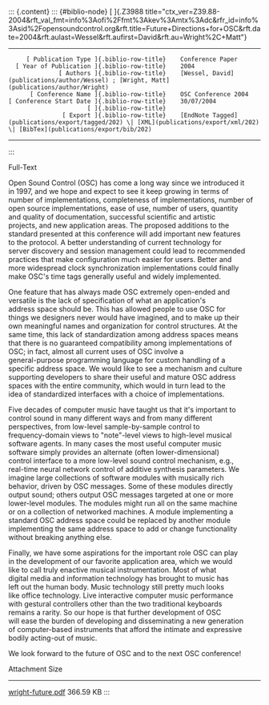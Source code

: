 ::: {.content}
::: {#biblio-node}
[ ]{.Z3988
title="ctx_ver=Z39.88-2004&rft_val_fmt=info%3Aofi%2Ffmt%3Akev%3Amtx%3Adc&rfr_id=info%3Asid%2Fopensoundcontrol.org&rft.title=Future+Directions+for+OSC&rft.date=2004&rft.aulast=Wessel&rft.aufirst=David&rft.au=Wright%2C+Matt"}

  ---------------------------------------------- -- ---------------------------------------------------------------------------------------------------------------------------------
         [ Publication Type ]{.biblio-row-title}    Conference Paper
      [ Year of Publication ]{.biblio-row-title}    2004
                  [ Authors ]{.biblio-row-title}    [Wessel, David](publications/author/Wessel) ; [Wright, Matt](publications/author/Wright)
          [ Conference Name ]{.biblio-row-title}    OSC Conference 2004
    [ Conference Start Date ]{.biblio-row-title}    30/07/2004
                          [ ]{.biblio-row-title}    
                   [ Export ]{.biblio-row-title}    [EndNote Tagged](publications/export/tagged/202) \| [XML](publications/export/xml/202) \| [BibTex](publications/export/bib/202)
  ---------------------------------------------- -- ---------------------------------------------------------------------------------------------------------------------------------
:::

Full-Text

<div>

Open Sound Control (OSC) has come a long way since we introduced it\
in 1997, and we hope and expect to see it keep growing in terms of\
number of implementations, completeness of implementations, number of\
open source implementations, ease of use, number of users, quantity\
and quality of documentation, successful scientific and artistic\
projects, and new application areas. The proposed additions to the\
standard presented at this conference will add important new features\
to the protocol. A better understanding of current technology for\
server discovery and session management could lead to recommended\
practices that make configuration much easier for users. Better and\
more widespread clock synchronization implementations could finally\
make OSC\'s time tags generally useful and widely implemented.

One feature that has always made OSC extremely open-ended and\
versatile is the lack of specification of what an application\'s\
address space should be. This has allowed people to use OSC for\
things we designers never would have imagined, and to make up their\
own meaningful names and organization for control structures. At the\
same time, this lack of standardization among address spaces means\
that there is no guaranteed compatibility among implementations of\
OSC; in fact, almost all current uses of OSC involve a\
general-purpose programming language for custom handling of a\
specific address space. We would like to see a mechanism and culture\
supporting developers to share their useful and mature OSC address\
spaces with the entire community, which would in turn lead to the\
idea of standardized interfaces with a choice of implementations.

Five decades of computer music have taught us that it\'s important to\
control sound in many different ways and from many different\
perspectives, from low-level sample-by-sample control to\
frequency-domain views to \"note\"-level views to high-level musical\
software agents. In many cases the most useful computer music\
software simply provides an alternate (often lower-dimensional)\
control interface to a more low-level sound control mechanism, e.g.,\
real-time neural network control of additive synthesis parameters. We\
imagine large collections of software modules with musically rich\
behavior, driven by OSC messages. Some of these modules directly\
output sound; others output OSC messages targeted at one or more\
lower-level modules. The modules might run all on the same machine\
or on a collection of networked machines. A module implementing a\
standard OSC address space could be replaced by another module\
implementing the same address space to add or change functionality\
without breaking anything else.

Finally, we have some aspirations for the important role OSC can play\
in the development of our favorite application area, which we would\
like to call truly enactive musical instrumentation. Most of what\
digital media and information technology has brought to music has\
left out the human body. Music technology still pretty much looks\
like office technology. Live interactive computer music performance\
with gestural controllers other than the two traditional keyboards\
remains a rarity. So our hope is that further development of OSC\
will ease the burden of developing and disseminating a new generation\
of computer-based instruments that afford the intimate and expressive\
bodily acting-out of music.

We look forward to the future of OSC and to the next OSC conference!

</div>

  Attachment                                     Size
  ---------------------------------------------- -----------
  [wright-future.pdf](files/wright-future.pdf)   366.59 KB
:::
